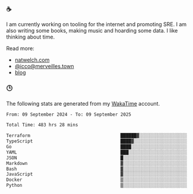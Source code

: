 ### ☕

I am currently working on tooling for the internet and promoting SRE. I am also writing some books, making music and hoarding some data. I like thinking about time.

Read more:

 - [natwelch.com](https://natwelch.com)
 - [@icco@merveilles.town](https://merveilles.town/@icco)
 - [blog](https://writing.natwelch.com)

### 🕒

The following stats are generated from my [WakaTime](https://wakatime.com/@icco) account.

<!--START_SECTION:waka-->

```txt
From: 09 September 2024 - To: 09 September 2025

Total Time: 483 hrs 28 mins

Terraform                                  ██████▓░░░░░░░░░░░░░░░░░░   26.89 %
TypeScript                                 ████▓░░░░░░░░░░░░░░░░░░░░   19.05 %
Go                                         ████░░░░░░░░░░░░░░░░░░░░░   16.27 %
YAML                                       ███░░░░░░░░░░░░░░░░░░░░░░   11.78 %
JSON                                       █░░░░░░░░░░░░░░░░░░░░░░░░   04.11 %
Markdown                                   ▓░░░░░░░░░░░░░░░░░░░░░░░░   02.97 %
Bash                                       ▓░░░░░░░░░░░░░░░░░░░░░░░░   02.88 %
JavaScript                                 ▓░░░░░░░░░░░░░░░░░░░░░░░░   02.06 %
Docker                                     ▒░░░░░░░░░░░░░░░░░░░░░░░░   01.89 %
Python                                     ▒░░░░░░░░░░░░░░░░░░░░░░░░   01.62 %
```

<!--END_SECTION:waka-->

